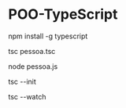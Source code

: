 # POO-TypeScript

npm install -g typescript

tsc pessoa.tsc

node pessoa.js

tsc --init

tsc --watch
